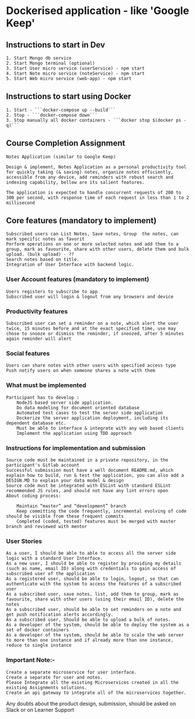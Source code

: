 # Dockerised application - like 'Google Keep'

## Instructions to start in Dev

    1. Start Mongo db service
    2. Start Mongo terminal (optional)
    3. Start User micro service (userService) - npm start 
    4. Start Note micro service (noteService) - npm start 
    5. Start Web micro service (web-app) - npm start 

## Instructions to start using Docker

    1. Start - ```docker-compose up --build```
    2. Stop - ```docker-compose down```
    3. Stop manually all docker containers - ```docker stop $(docker ps -q)```

## Course Completion Assignment

    Notes Application (similar to Google Keep)

    Design & implement, Notes Application as a personal productivity tool for quickly taking (& saving) notes, organize notes efficiently, accessible from any device, add reminders with robust search and indexing capability, bellow are its salient features.

    The application is expected to handle concurrent requests of 200 to 300 per second, with response time of each request in less than 1 to 2 millisecond

## Core features (mandatory to implement)

    Subscribed users can List Notes, Save notes, Group  the notes, can mark specific notes as favorit
    Perform operations on one or more selected notes and add them to a group, mark as favourite, share with other users, delete them and bulk upload. (bulk upload) - ??
    Search notes based on title.
    Integration of User Interface with backend logic.

### User Account features (mandatory to implement)

    Users registers to subscribe to app
    Subscribed user will login & logout from any browsers and device

### Productivity features

    Subscribed user can set a reminder on a note, which alert the user twice, 15 minutes before and at the exact specified time, use may chose to snooze or dismiss the reminder, if snoozed, after 5 minutes again reminder will alert

### Social features

    Users can share notes with other users with specified access type
    Push notify users on when someone shares a note with them

### What must be implemented

    Participant has to develop :
        NodeJS based server side application.
        Do data modeling for document oriented database
        Automated test cases to test the server side application
        Dockerize the server application deployment, including its dependent database etc.
        Must be able to interface & integrate with any web based clients
        Implement the application using TDD approach

### Instructions for implementation and submission

    Source code must be maintained in a private repository, in the participant's Gitlab account
    Successful submission must have a well document README.md, which explain how to build, run & test the application, you can also add a DESIGN.MD to explain your data model & design
    Source code must be integrated with ESLint with standard ESLint recommended JS rules, and should not have any lint errors open
    About coding process:

        Maintain “master” and “development” branch
        Keep committing the code frequently, incremental evolving of code should be visible from these frequent commits
        Completed (coded, tested) features must be merged with master branch and reviewed with mentor

### User Stories

    As a user, I should be able to able to access all the server side logic with a standard User Interface.
    As a new user, I should be able to register by providing my details (such as name, email ID) along with credentials to gain access of subscribed user of the application
    As a registered user, should be able to login, logout, so that can authenticate with the system to access the features of a subscribed user
    As a subscribed user, save notes, list, add them to group, mark as favourite, share with other users (using their email ID), delete the notes
    As a subscribed user, should be able to set reminders on a note and get push notification alerts accordingly.
    As a subscribed user, Should be able to upload a bulk of notes.
    As a developer of the system, should be able to deploy the system as a set of docker containers
    As a developer of the system, should be able to scale the web server to more than one instance and if already more than one instance, reduce to single instance

### Important Note:-

    Create a separate microservice for user interface.
    Create a separate for user and notes.
    Please Integrate all the existing Microservices created in all the existing Assignments solutions.
    Create an api gateway to integrate all of the microservices together.

Any doubts about the product design, submission, should be asked on Slack or on Learner Support